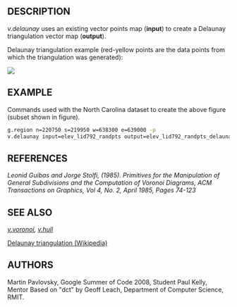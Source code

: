 ## DESCRIPTION

*v.delaunay* uses an existing vector points map (**input**) to create a
Delaunay triangulation vector map (**output**).

Delaunay triangulation example (red-yellow points are the data points
from which the triangulation was generated):

<img src="v_delaunay.png" data-border="1" />

## EXAMPLE

Commands used with the North Carolina dataset to create the above figure
(subset shown in figure).

```bash
g.region n=220750 s=219950 w=638300 e=639000 -p
v.delaunay input=elev_lid792_randpts output=elev_lid792_randpts_delaunay
```

## REFERENCES

*Leonid Guibas and Jorge Stolfi, (1985). Primitives for the Manipulation
of General Subdivisions and the Computation of Voronoi Diagrams, ACM
Transactions on Graphics, Vol 4, No. 2, April 1985, Pages 74-123*

## SEE ALSO

*[v.voronoi](v.voronoi.md), [v.hull](v.hull.md)*

[Delaunay triangulation
(Wikipedia)](https://en.wikipedia.org/wiki/Delaunay_triangulation)

## AUTHORS

Martin Pavlovsky, Google Summer of Code 2008, Student
Paul Kelly, Mentor
Based on "dct" by Geoff Leach, Department of Computer Science, RMIT.
